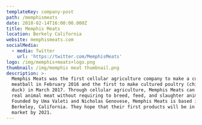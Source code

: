```yaml
---
templateKey: company-post
path: /memphismeats
date: 2018-02-14T16:00:00.000Z
title: Memphis Meats
location: Berkely California
website: memphismeats.com
socialMedia:
  - media: Twitter
    url: 'https://twitter.com/MemphisMeats'
logo: /img/memphis+meats+logo.png
thumbnail: /img/memphis meat thumbnail.png
description: >-
  Memphis Meats was the first cellular agriculture company to make a cultured
  meatball in February 2016 and the first to make cultured poultry (chicken and
  duck) in March 2017. Through cellular agriculture, Memphis Meats can produce
  real animal meat without requiring to breed, feed, and slaughter animals.
  Founded by Uma Valeti and Nicholas Genovese, Memphis Meats is based in
  Berkeley, California. They hope that their first products will be in the
  market by 2021.
---
```


